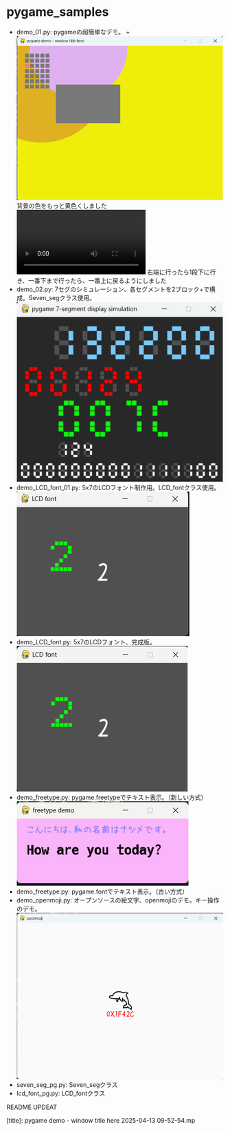 # pygame_samples

 + demo_01.py: pygameの超簡単なデモ。 +
 ![alt text](image-8.png)
 背景の色をもっと黄色くしました
<video controls src="20250413-0120-51.8271326.mp4" title="Title"></video>
右端に行ったら1段下に行き、一番下まで行ったら、一番上に戻るようにしました
 + demo_02.py: 7セグのシミュレーション、各セグメントを2ブロック+で構成。Seven_segクラス使用。
![alt text](image-1.png)
 + demo_LCD_font_01.py: 5x7のLCDフォント制作用。LCD_fontクラス使用。
![alt text](image-3.png)
 + demo_LCD_font.py: 5x7のLCDフォント、完成版。
![alt text](image-2.png)
 + demo_freetype.py: pygame.freetypeでテキスト表示。（新しい方式）
![alt text](image-4.png)
 + demo_freetype.py: pygame.fontでテキスト表示。（古い方式）
 + demo_openmoji.py: オープンソースの絵文字、openmojiのデモ。キー操作のデモ。
![alt text](image-5.png)
 + seven_seg_pg.py: Seven_segクラス
 + lcd_font_pg.py: LCD_fontクラス

README UPDEAT


[title]: pygame demo - window title here 2025-04-13 09-52-54.mp